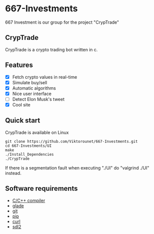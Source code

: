 # 667-Investments
667 Investment is our group for the project "CrypTrade"
## CrypTrade
CrypTrade is a crypto trading bot written in c.
## Features
- [X] Fetch crypto values in real-time
- [X] Simulate buy/sell
- [X] Automatic algorithms
- [X] Nice user interface
- [ ] Detect Elon Musk's tweet
- [X] Cool site
## Quick start
CrypTrade is available on Linux
```shell
git clone https://github.com/Viktorounet/667-Investments.git
cd 667-Investments/UI
make
./Install_Dependencies 
./CrypTrade
```
If there is a segmentation fault when executing "./UI" do "valgrind ./UI" instead.
## Software requirements
* [C/C++ compiler](https://en.cppreference.com/w/c/language)
* [glade](https://glade.gnome.org/)
* [git](https://git-scm.com/book/en/v2/Getting-Started-Installing-Git)
* [pip](https://pip.pypa.io/en/stable/installing/)
* [curl](https://curl.se/download.html)
* [sdl2](https://www.libsdl.org/download-2.0.php)